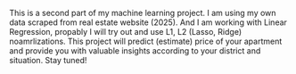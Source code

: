 This is a second part of my machine learning project. 
I am using my own data scraped from real estate website (2025).
And I am working with Linear Regression, propably I will try out and use L1, L2 (Lasso, Ridge) noamrlizations.
This project will predict (estimate) price of your apartment and provide you with valuable insights according to your district and situation.
Stay tuned!

